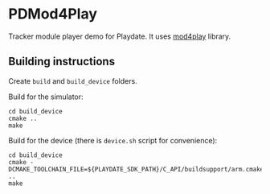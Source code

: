 # PDMod4Play
Tracker module player demo for Playdate. It uses [mod4play](https://github.com/dashodanger/mod4play) library.

## Building instructions

Create `build` and `build_device` folders.

Build for the simulator:

```
cd build_device
cmake ..
make
```

Build for the device (there is `device.sh` script for convenience):

```
cd build_device
cmake -DCMAKE_TOOLCHAIN_FILE=${PLAYDATE_SDK_PATH}/C_API/buildsupport/arm.cmake ..
make
```

